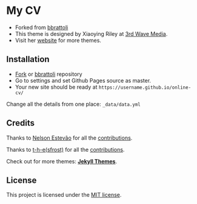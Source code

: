 # My CV

* Forked from [bbrattoli](https://github.com/bbrattoli/bbrattoli.github.io)
* This theme is designed by Xiaoying Riley at [3rd Wave Media](http://themes.3rdwavemedia.com/). 
* Visit her [website](http://themes.3rdwavemedia.com/) for more themes.

## Installation

* [Fork](https://github.com/sharu725/online-cv/fork) or [bbrattoli](https://github.com/bbrattoli/bbrattoli.github.io) repository
* Go to settings and set Github Pages source as master.
* Your new site should be ready at `https://username.github.io/online-cv/`

Change all the details from one place: ``_data/data.yml``

## Credits

Thanks to [Nelson Estevão](https://github.com/nelsonmestevao) for all the [contributions](https://github.com/sharu725/online-cv/commits?author=nelsonmestevao).

Thanks to [t-h-e(sfrost)](https://github.com/t-h-e) for all the [contributions](https://github.com/sharu725/online-cv/commits?author=t-h-e).

Check out for more themes: [**Jekyll Themes**](http://jekyll-themes.com).

## License

This project is licensed under the [MIT license](LICENSE.txt).